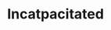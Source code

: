 ---
title: "Incatpacitated"
blurb: "This app provides users with a fun interface to select three different cat characteristics, and based on their choices, will match them with the perfect cat."
image: "/images/work3.png"
techUsed: [
"JavaScript (fetch function for API data)",
"jQuery library",
"SASS",
"DOM Manipulation",
"PHP"
]
challenges: [
"Utilizing JavaScript's fetch function to grab data from an API was a great way of working with external data sources.",
"Using SASS taught the benefits of variables and modules into styling for more concise code."
]
futureImprovements: [
"Additional cat characteristics.",
"User profiles to keep track of cat preferences."
]
borderColor: "#FFC736"
imageBorderColor: "#9C333E"
---